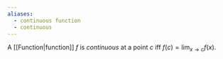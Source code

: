 ```yaml
---
aliases:
  - continuous function
  - continuous
---
```

A [[Function|function]] $f$ is _continuous_ at a point $c$ iff $f(c) = \lim_{x \rightarrow c} f(x)$.